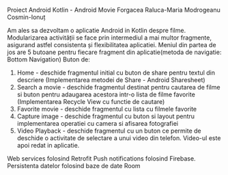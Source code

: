 Proiect Android Kotlin - Android Movie
Forgacea Raluca-Maria
Modrogeanu Cosmin-Ionuț

Am ales sa dezvoltam o aplicatie Android in Kotlin despre filme.
Modularizarea activității se face prin intermediul a mai multor fragmente, asigurand astfel consistenta și flexibilitatea aplicatiei. 
Meniul din partea de jos are 5 butoane pentru fiecare fragment din aplicatie(metoda de navigatie: Bottom Navigation)
Buton de:
1. Home - deschide fragmentul initial cu buton de share pentru textul din descriere (Implementarea metodei de Share - Android Sharesheet)
2. Search a movie - deschide fragmentul destinat pentru cautarea de filme si buton pentru adaugarea acestora intr-o lista de filme favorite
 (Implementarea Recycle View cu functie de cautare)
3. Favorite movie - deschide fragmentul cu lista cu filmele favorite
4. Capture image - deschide fragmentul cu buton si layout pentru implementarea operatiei cu camera si afisarea fotografiei
5. Video Playback - deschide fragmentul cu un buton ce permite de deschide o activitate de selectare a unui video din telefon. Video-ul este apoi redat in aplicatie.

Web services folosind Retrofit
Push notifications folosind Firebase.
Persistenta datelor folosind baze de date Room

